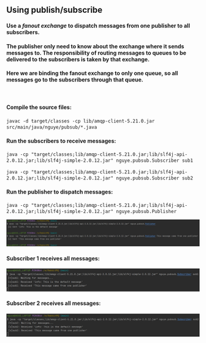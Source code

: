 ## Using publish/subscribe
#### Use a *fanout exchange* to dispatch messages from one publisher to all subscribers.
#### The publisher only need to know about the exchange where it sends messages to. The responsibility of routing messages to queues to be delivered to the subscribers is taken by that exchange.
#### Here we are binding the fanout exchange to only one queue, so all messages go to the subscribers through that queue.
<br>

#### Compile the source files:
```
javac -d target/classes -cp lib/amqp-client-5.21.0.jar src/main/java/nguye/pubsub/*.java
```
#### Run the subscribers to receive messages:
```
java -cp "target/classes;lib/amqp-client-5.21.0.jar;lib/slf4j-api-2.0.12.jar;lib/slf4j-simple-2.0.12.jar" nguye.pubsub.Subscriber sub1
```
```
java -cp "target/classes;lib/amqp-client-5.21.0.jar;lib/slf4j-api-2.0.12.jar;lib/slf4j-simple-2.0.12.jar" nguye.pubsub.Subscriber sub2
```
#### Run the publisher to dispatch messages:
```
java -cp "target/classes;lib/amqp-client-5.21.0.jar;lib/slf4j-api-2.0.12.jar;lib/slf4j-simple-2.0.12.jar" nguye.pubsub.Publisher
```
![](images/dispatch.png)
#### Subscriber 1 receives all messages:
![](images/sub1.png)
#### Subscriber 2 receives all messages:
![](images/sub2.png)